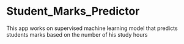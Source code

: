 # Student_Marks_Predictor
 This app works on supervised machine learning model that predicts students marks based on the number of his study hours 
